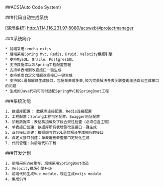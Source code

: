 ##ACS(Auto Code System)

###代码自动生成系统

[演示系统] http://114.116.231.97:8080/acsweb/#projectmanager

###系统简介

    * 前端采用sencha extjs
    * 后端采用Spring Mvc、Redis、Druid、Velocity模版引擎
    * 支持MySQL、Oracle、PostgresSQL
    * 支持数据库以及Spring工程配置管理
    * 支持单表增删改查接口一键生成
    * 支持单表自定义增删改查接口一键生成
    * 支持SQL语句解译生成接口，包括单表或多表,较为完美解决多表关联查询无法自动生成接口的问题
    * 生成的Java代码可同时适配SpringMVC和SpringBoot工程

###系统功能

    1. 数据库配置： 数据库连接配置、Redis连接配置
    2. 工程配置：Spring工程包名配置、Swagger地址配置
    3. 加载数据库：表结构加载及字段合规性检查（必须包含主键）
    4. 单表接口创建：数据库所有表增删改查接口一键生成
    5. 业务接口创建：根据编写的SQL语句解译生成相应的接口
    6. 自定义接口创建：单表增删改查接口定制化生成
    7. 代码管理：前后端代码下载

###开发计划

    1. 前端采用Vue重写，后端采用SpringBoot改造
    2. Velocity模版引擎升级
    3. 前端代码生成Vue module，现在生成extjs module
    4. 集成SVN
